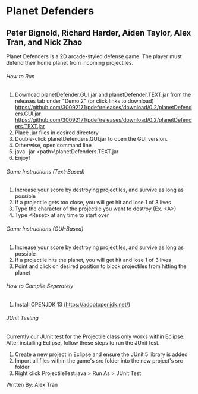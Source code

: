 # Planet Defenders 

## Peter Bignold, Richard Harder, Aiden Taylor, Alex Tran, and Nick Zhao

Planet Defenders is a 2D arcade-styled defense game. The player must defend their home planet from incoming projectiles.  

###### How to Run
1. Download planetDefender.GUI.jar and planetDefender.TEXT.jar from the releases tab under "Demo 2" (or click links to download) <https://github.com/30092171/pdef/releases/download/0.2/planetDefenders.GUI.jar>
<https://github.com/30092171/pdef/releases/download/0.2/planetDefenders.TEXT.jar>
2. Place .jar files in desired directory
3. Double-click planetDefenders.GUI.jar to open the GUI version.
4. Otherwise, open command line
5. java -jar \<path\>\planetDefenders.TEXT.jar
6. Enjoy!

###### Game Instructions (Text-Based)
1. Increase your score by destroying projectiles, and survive as long as possible
2. If a projectile gets too close, you will get hit and lose 1 of 3 lives
3. Type the character of the projectile you want to destroy (Ex. \<A\>)
4. Type \<Reset\> at any time to start over

###### Game Instructions (GUI-Based)
1. Increase your score by destroying projectiles, and survive as long as possible
2. If a projectile hits the planet, you will get hit and lose 1 of 3 lives
3. Point and click on desired position to block projectiles from hitting the planet

###### How to Compile Seperately
1. Install OPENJDK 13 (https://adoptopenjdk.net/)

###### JUnit Testing
Currently our JUnit test for the Projectile class only works within Eclipse. After installing Eclipse, follow these steps to run the JUnit test.
1. Create a new project in Eclipse and ensure the JUnit 5 library is added
2. Import all files within the game's src folder into the new project's src folder
3. Right click ProjectileTest.java > Run As > JUnit Test

Written By: Alex Tran
